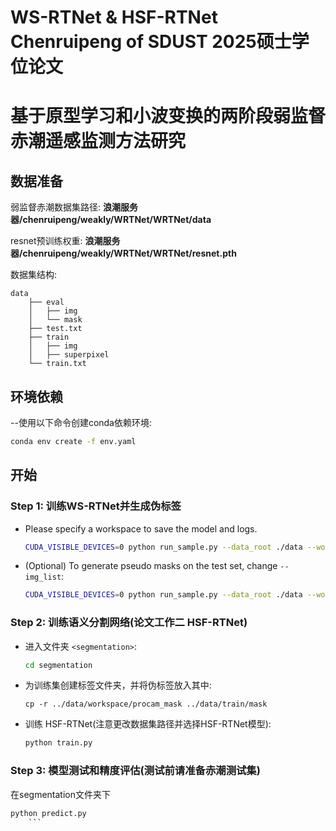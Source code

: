 # WS-RTNet & HSF-RTNet Chenruipeng of SDUST 2025硕士学位论文
# 基于原型学习和小波变换的两阶段弱监督赤潮遥感监测方法研究

## 数据准备

弱监督赤潮数据集路径: **浪潮服务器/chenruipeng/weakly/WRTNet/WRTNet/data**

resnet预训练权重: **浪潮服务器/chenruipeng/weakly/WRTNet/WRTNet/resnet.pth**

数据集结构:

```
data
    ├── eval
    │   ├── img
    │   └── mask
    ├── test.txt
    ├── train
    │   ├── img
    │   ├── superpixel
    └── train.txt
```
## 环境依赖

--使用以下命令创建conda依赖环境:
```bash
conda env create -f env.yaml
```

## 开始

### Step 1: 训练WS-RTNet并生成伪标签

- Please specify a workspace to save the model and logs.

    ```bash
    CUDA_VISIBLE_DEVICES=0 python run_sample.py --data_root ./data --work_space ./data/workspace --log_name sample_train --train_cam_pass True --train_procam_pass True --make_procam_pass True
    ```

- (Optional) To generate pseudo masks on the test set, change ```--img_list```:

    ```bash
    CUDA_VISIBLE_DEVICES=0 python run_sample.py --data_root ./data --work_space ./data/workspace --log_name sample_eval --make_procam_pass False --eval_cam_pass True  --img_list test.txt
    ```

### Step 2: 训练语义分割网络(论文工作二 HSF-RTNet)


- 进入文件夹 ```<segmentation>```:

    ```bash
    cd segmentation
    ```

- 为训练集创建标签文件夹，并将伪标签放入其中:

    ```
    cp -r ../data/workspace/procam_mask ../data/train/mask
    ```

- 训练 HSF-RTNet(注意更改数据集路径并选择HSF-RTNet模型):

    ```bash
    python train.py
    ```
### Step 3: 模型测试和精度评估(测试前请准备赤潮测试集)

在segmentation文件夹下
```bash
python predict.py
    ```
